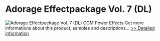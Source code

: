 # Adorage Effectpackage Vol. 7 (DL)
![Adorage Effectpackage Vol. 7 (DL)](https://mycommerce.akamaized.net/api/pimages/P300428569/BIG/300428569.JPG)
CGM Power Effects
 Get more informations about this product, samples and descriptions...
[>> Detailed information](https://secure.element5.com/esales/product.html?productid=300428569&affiliateid=200057808)